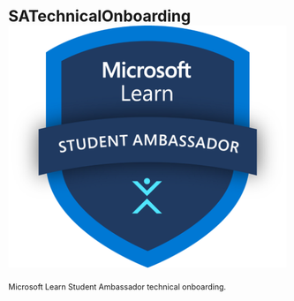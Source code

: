 # SATechnicalOnboarding ![alt text](icon.png)
Microsoft Learn Student Ambassador technical onboarding. 
